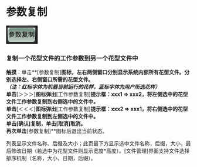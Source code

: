 # 参数复制

![](../.gitbook/assets/b4%20%281%29.PNG)

### 复制一个花型文件的工作参数到另一个花型文件中

**触摸**：单击**\[参数复制\]**图标，左右两侧窗口分别显示系统内部所有花型文件。分别选择左、右侧窗口所需的花型文件。  
_（注：红标字体为机器当前运行的花样，蓝标字体为用户所选花样）_  
单击**\[＞＞＞\]**图标弹出**\[工作参数复制\]**提示框：xxx1 =&gt; xxx2，**将左侧选中的花型文件工作参数复制到右侧选中的文件中**。  
单击**\[＜＜＜\]**图标弹出**\[工作参数复制\]**提示框：xxx2 =&gt; xxx1，**将右侧选中的花型文件工作参数复制到左侧选中的文件中**。  
单击\[确认\]复制，单击\[取消\]取消。  
再次单击**\[参数复制\]**图标后退出当前状态。

列表显示文件名称、后缀及大小；此页最下方显示选中文件名称，后缀，大小，最后修改日期（若选中为花型文件则显示宽度\*高度）。\[文件管理\]界面支持文件选择排序机制（名称，大小，日期，后缀）。

